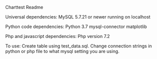 Charttest Readme

Universal dependencies:
MySQL 5.7.21 or newer running on localhost


Python code dependencies:
Python 3.7
mysql-connector
matplotlib


Php and javascript dependencies:
Php version 7.2


To use:
Create table using test_data.sql.
Change connection strings in python or php file to what mysql setting you are using.